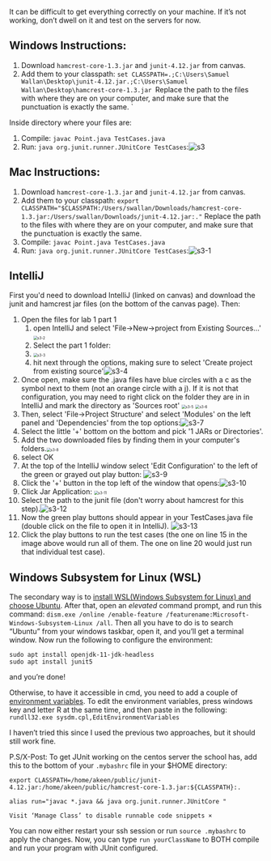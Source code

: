 It can be difficult to get everything correctly on your machine. If it’s not working, don’t dwell on it and test on the servers for now.

## Windows Instructions:

1. Download `hamcrest-core-1.3.jar` and `junit-4.12.jar` from canvas.
2. Add them to your classpath: `set CLASSPATH=.;C:\Users\Samuel Wallan\Desktop\junit-4.12.jar.;C:\Users\Samuel Wallan\Desktop\hamcrest-core-1.3.jar `Replace the path to the files with where they are on your computer, and make sure that the punctuation is exactly the same. `

Inside directory where your files are:

1. Compile: `javac Point.java TestCases.java`
2. Run: `java org.junit.runner.JUnitCore TestCases`:![s3](s3.png)





## Mac Instructions:

1. Download `hamcrest-core-1.3.jar` and `junit-4.12.jar` from canvas.
2. Add them to your classpath: `export CLASSPATH="$CLASSPATH:/Users/swallan/Downloads/hamcrest-core-1.3.jar:/Users/swallan/Downloads/junit-4.12.jar:."` Replace the path to the files with where they are on your computer, and make sure that the punctuation is exactly the same.
3. Compile: `javac Point.java TestCases.java`
4. Run: `java org.junit.runner.JUnitCore TestCases`:![s3-1](s3-1.png)







## IntelliJ


First you'd need to download IntelliJ (linked on canvas) and download the junit and hamcrest jar files (on the bottom of the canvas page). Then:



1. Open the files for lab 1 part 1
   1.  open IntelliJ and select 'File->New->project from Existing Sources...' <img src="s3-2.png" alt="s3-2" style="zoom:50%;" />
   2.  Select the part 1 folder:
   3.  <img src="s3-3.png" alt="s3-3" style="zoom:50%;" />
   4.  hit next through the options, making sure to select 'Create project from existing source'![s3-4](s3-4.png)
2. Once open, make sure the .java files have blue circles with a c as the symbol next to them (not an orange circle with a j). If it is not that configuration, you may need to right click on the folder they are in in IntelliJ and mark the directory as 'Sources root'
   <img src="s3-5.png" alt="s3-5" style="zoom:50%;" /> <img src="s3-6.png" alt="s3-6" style="zoom:50%;" />
3. Then, select 'File->Project Structure' and select 'Modules' on the left panel and 'Dependencies' from the top options:![s3-7](s3-7.png)
4. Select the little '+' bottom on the bottom and pick '1 JARs or Directories'.
5. Add the two downloaded files by finding them in your computer's folders.<img src="s3-8.png" alt="s3-8" style="zoom:50%;" />
6. select OK
7. At the top of the IntelliJ window select 'Edit Configuration' to the left of the green or grayed out play button:
   ![s3-9](s3-9.png)
8. Click the '+' button in the top left of the window that opens:![s3-10](s3-10.png)
9. Click Jar Application:
   <img src="s3-11.png" alt="s3-11" style="zoom:50%;" />
10. Select the path to the junit file (don't worry about hamcrest for this step).![s3-12](s3-12.png)
11. Now the green play buttons should appear in your TestCases.java file (double click on the file to open it in IntelliJ).
    ![s3-13](s3-13.png)
12. Click the play buttons to run the test cases (the one on line 15 in the image above would run all of them. The one on line 20 would just run that individual test case).



## Windows Subsystem for Linux (WSL)


The secondary way is to [install WSL(Windows Subsystem for Linux) and choose Ubuntu](https://www.microsoft.com/en-us/p/ubuntu/9nblggh4msv6?activetab=pivot:overviewtab). After that, open an *elevated* command prompt, and run this command: `dism.exe /online /enable-feature /featurename:Microsoft-Windows-Subsystem-Linux /all`. Then all you have to do is to search “Ubuntu” from your windows taskbar, open it, and you’ll get a terminal window. Now run the following to configure the environment:

```
sudo apt install openjdk-11-jdk-headless
sudo apt install junit5
```

and you’re done!

Otherwise, to have it accessible in cmd, you need to add a couple of [environment variables](https://www.tutorialspoint.com/junit/junit_environment_setup.htm). To edit the environment variables, press windows key and letter R at the same time, and then paste in the following: `rundll32.exe sysdm.cpl,EditEnvironmentVariables`

I haven’t tried this since I used the previous two approaches, but it should still work fine.

P.S/X-Post: To get JUnit working on the centos server the school has, add this to the bottom of your `.mybashrc` file in your $HOME directory:

```
export CLASSPATH=/home/akeen/public/junit-4.12.jar:/home/akeen/public/hamcrest-core-1.3.jar:${CLASSPATH}:.

alias run="javac *.java && java org.junit.runner.JUnitCore "

Visit ‘Manage Class’ to disable runnable code snippets ×
```

You can now either restart your ssh session or run `source .mybashrc` to apply the changes. Now, you can type `run yourClassName` to BOTH compile and run your program with JUnit configured.
